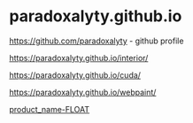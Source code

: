 # paradoxalyty.github.io

https://github.com/paradoxalyty - github profile

https://paradoxalyty.github.io/interior/

https://paradoxalyty.github.io/cuda/

https://paradoxalyty.github.io/webpaint/

<a href="https://paradoxalyty.github.io/product_name-FLOAT/">product_name-FLOAT</a>
